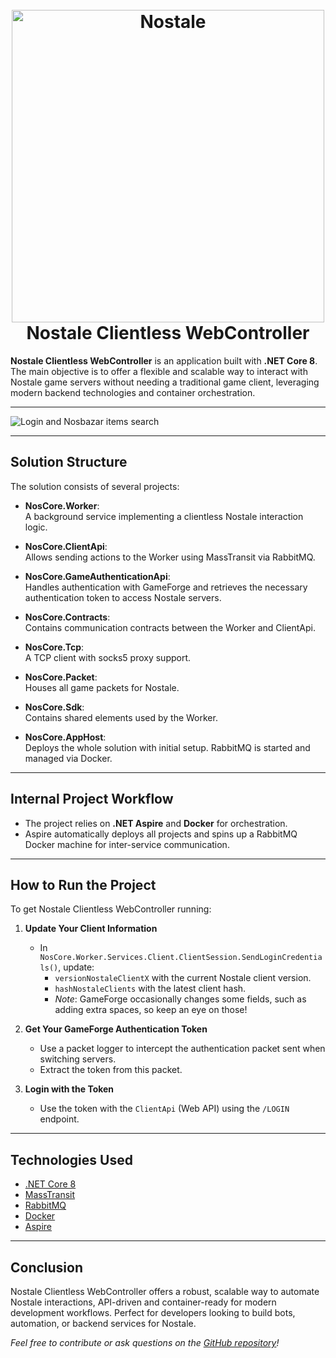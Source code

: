 <h1 align="center">
  <br>
  <img src="https://secure-asset-delivery.gameforge.com/partnersite_live_product/81854f0b-0698-4507-bcae-59b909e2f1f0/11EZuBbI9Ss_big.jpg" alt="Nostale" width="500">
  <br>
  Nostale Clientless WebController
  <br>
</h1>

**Nostale Clientless WebController** is an application built with **.NET Core 8**. The main objective is to offer a flexible and scalable way to interact with Nostale game servers without needing a traditional game client, leveraging modern backend technologies and container orchestration.

---

![Login and Nosbazar items search](https://ntdev.tech/Assets/Projects/NostaleClientLessWebController/Poc.gif)

---

## Solution Structure

The solution consists of several projects:

- **NosCore.Worker**:  
  A background service implementing a clientless Nostale interaction logic.

- **NosCore.ClientApi**:  
  Allows sending actions to the Worker using MassTransit via RabbitMQ.

- **NosCore.GameAuthenticationApi**:  
  Handles authentication with GameForge and retrieves the necessary authentication token to access Nostale servers.

- **NosCore.Contracts**:  
  Contains communication contracts between the Worker and ClientApi.

- **NosCore.Tcp**:  
  A TCP client with socks5 proxy support.

- **NosCore.Packet**:  
  Houses all game packets for Nostale.

- **NosCore.Sdk**:  
  Contains shared elements used by the Worker.

- **NosCore.AppHost**:  
  Deploys the whole solution with initial setup. RabbitMQ is started and managed via Docker.

---

## Internal Project Workflow

- The project relies on **.NET Aspire** and **Docker** for orchestration.
- Aspire automatically deploys all projects and spins up a RabbitMQ Docker machine for inter-service communication.

---

## How to Run the Project

To get Nostale Clientless WebController running:

1. **Update Your Client Information**  
   - In `NosCore.Worker.Services.Client.ClientSession.SendLoginCredentials()`, update:
     - `versionNostaleClientX` with the current Nostale client version.
     - `hashNostaleClients` with the latest client hash.
     - *Note*: GameForge occasionally changes some fields, such as adding extra spaces, so keep an eye on those!

2. **Get Your GameForge Authentication Token**  
   - Use a packet logger to intercept the authentication packet sent when switching servers.
   - Extract the token from this packet.

3. **Login with the Token**  
   - Use the token with the `ClientApi` (Web API) using the `/LOGIN` endpoint.

---

## Technologies Used

- [.NET Core 8](https://dotnet.microsoft.com/)
- [MassTransit](https://masstransit-project.com/)
- [RabbitMQ](https://www.rabbitmq.com/)
- [Docker](https://www.docker.com/)
- [Aspire](https://github.com/dotnet/aspire)

---

## Conclusion

Nostale Clientless WebController offers a robust, scalable way to automate Nostale interactions, API-driven and container-ready for modern development workflows. Perfect for developers looking to build bots, automation, or backend services for Nostale.

*Feel free to contribute or ask questions on the [GitHub repository](#)!*
